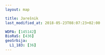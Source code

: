 ```yaml
---
layout: map

title: Jarešnik
last_modified_at: 2018-05-23T08:07:23+02:00

WDPA: [145142]
BioRaS: [436]
geoSrbija:
  L1_183: [36]
---
```

